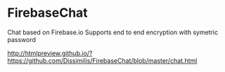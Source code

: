# FirebaseChat
Chat based on Firebase.io
Supports end to end encryption with symetric password

http://htmlpreview.github.io/?https://github.com/Dissimilis/FirebaseChat/blob/master/chat.html
